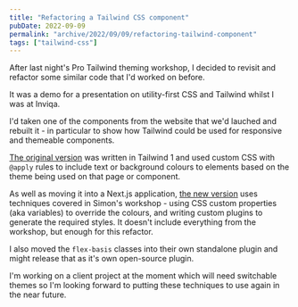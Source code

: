 ```yaml
---
title: "Refactoring a Tailwind CSS component"
pubDate: 2022-09-09
permalink: "archive/2022/09/09/refactoring-tailwind-component"
tags: ["tailwind-css"]
---
```


After last night's Pro Tailwind theming workshop, I decided to revisit and refactor some similar code that I'd worked on before.

It was a demo for a presentation on utility-first CSS and Tailwind whilst I was at Inviqa.

I'd taken one of the components from the website that we'd lauched and rebuilt it - in particular to show how Tailwind could be used for responsive and themeable components.

[The original version](https://play.tailwindcss.com/Yfmw8O5UNN) was written in Tailwind 1 and used custom CSS with `@apply` rules to include text or background colours to elements based on the theme being used on that page or component.

As well as moving it into a Next.js application, [the new version](https://github.com/opdavies/inviqa-tailwindcss-example) uses techniques covered in Simon's workshop - using CSS custom properties (aka variables) to override the colours, and writing custom plugins to generate the required styles. It doesn't include everything from the workshop, but enough for this refactor.

I also moved the `flex-basis` classes into their own standalone plugin and might release that as it's own open-source plugin.

I'm working on a client project at the moment which will need switchable themes so I'm looking forward to putting these techniques to use again in the near future.
